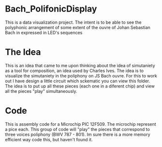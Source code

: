 # Bach_PolifonicDisplay
This is a data visualization project. The intent is to be able to see the polyphonic arrangement of some extent of the ouvre of Johan Sebastian Bach in expressed in LED's sequences

# The Idea
This is an idea that came to me upon thinking about the idea of simutaniety as a tool for composition, an idea used by Charles Ives. The idea is to visualize the simutaniety in the poliphony on JS Bach ouvre. For this to work out I have design a little circuit which sckematic you can view this folder. The idea is to put up all these pieces (each one in a diferent chip) and view all the pieces "play" simultaneously.

# Code
This is assembly code for a Microchip PIC 12F509. The microchip represent a pice each. This group of code will "play" the píeces that correspond to three voices poliphony (BWV 787 - 801). Im sure there is a more memory efficient way code this, but haven't found it.
